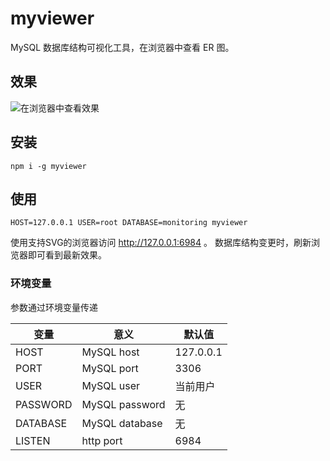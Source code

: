 # myviewer
MySQL 数据库结构可视化工具，在浏览器中查看 ER 图。

## 效果

![在浏览器中查看效果](http://p1kp5xfj8.bkt.clouddn.com/2501526708315_.pic_hd.jpg)

## 安装
```
npm i -g myviewer
```

## 使用
```
HOST=127.0.0.1 USER=root DATABASE=monitoring myviewer
```

使用支持SVG的浏览器访问 http://127.0.0.1:6984 。 数据库结构变更时，刷新浏览器即可看到最新效果。

### 环境变量
参数通过环境变量传递

| 变量 | 意义 | 默认值 |
| ---- | ---------- | --------- |
| HOST | MySQL host | 127.0.0.1 |
| PORT | MySQL port | 3306 |
| USER | MySQL user | 当前用户 |
| PASSWORD | MySQL password | 无 |
| DATABASE | MySQL database | 无 |
| LISTEN | http port | 6984 |
